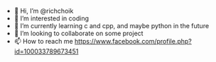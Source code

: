 - 👋 Hi, I’m @richchoik
- 👀 I’m interested in coding 
- 🌱 I’m currently learning c and cpp, and maybe python in the future
- 💞️ I’m looking to collaborate on some project 
- 📫 How to reach me https://www.facebook.com/profile.php?id=100033789673451

<!---
richchoik/richchoik is a ✨ special ✨ repository because its `README.md` (this file) appears on your GitHub profile.
You can click the Preview link to take a look at your changes.
--->

